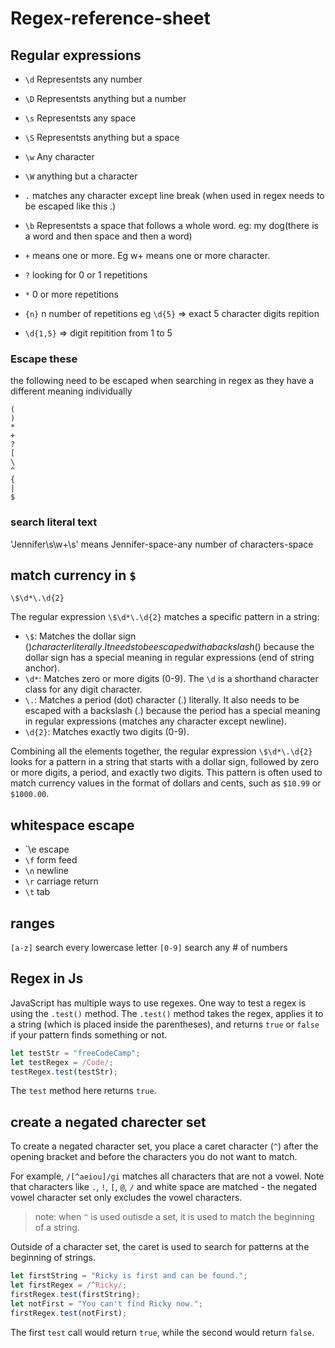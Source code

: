 # Regex-reference-sheet

  ## Regular expressions
- `\d` Representsts any number
- `\D` Representsts anything but a number
- `\s` Representsts any space
- `\S` Representsts anything but a space
- `\w` Any character
- `\W` anything but a character
- `.` matches any character except line break (when used in regex needs to be escaped like this \.)
- `\b` Representsts a space that follows a whole word. eg: my dog(there is a word and then space and then a word)

- `+` means one or more. Eg w+ means one or more character.
- `?` looking for 0 or 1 repetitions 
- `*` 0 or more repetitions
- `{n}` n number of repetitions 
eg `\d{5}` => exact 5 character digits repition
-  `\d{1,5}` => digit repitition from 1 to 5

### Escape these
the following need to be escaped when searching in regex as they have a different meaning individually

    (
    )
    *
    +
    ?
    [
    \
    ^
    {
    |
    $

### search literal text

'Jennifer\s\w+\s'
means Jennifer-space-any number of characters-space

## match currency in `$`
`\$\d*\.\d{2}`

The regular expression `\$\d*\.\d{2}` matches a specific pattern in a string:

-   `\$`: Matches the dollar sign ($) character literally. It needs to be escaped with a backslash ($) because the dollar sign has a special meaning in regular expressions (end of string anchor).
-   `\d*`: Matches zero or more digits (0-9). The `\d` is a shorthand character class for any digit character.
-   `\.`: Matches a period (dot) character (.) literally. It also needs to be escaped with a backslash (.) because the period has a special meaning in regular expressions (matches any character except newline).
-   `\d{2}`: Matches exactly two digits (0-9).

Combining all the elements together, the regular expression `\$\d*\.\d{2}` looks for a pattern in a string that starts with a dollar sign, followed by zero or more digits, a period, and exactly two digits. This pattern is often used to match currency values in the format of dollars and cents, such as `$10.99` or `$1000.00`.

## whitespace escape

- `\e escape
- `\f` form feed
- `\n` newline
- `\r` carriage return 
- `\t` tab


## ranges

`[a-z]` search every lowercase letter
`[0-9]` search any # of numbers


## Regex in Js

JavaScript has multiple ways to use regexes. One way to test a regex is using the  `.test()`  method. The  `.test()`  method takes the regex, applies it to a string (which is placed inside the parentheses), and returns  `true`  or  `false`  if your pattern finds something or not.

```js
let testStr = "freeCodeCamp";
let testRegex = /Code/;
testRegex.test(testStr);

```

The  `test`  method here returns  `true`.


## create a negated charecter set

To create a negated character set, you place a caret character (`^`) after the opening bracket and before the characters you do not want to match.

For example,  `/[^aeiou]/gi`  matches all characters that are not a vowel. Note that characters like  `.`,  `!`,  `[`,  `@`,  `/`  and white space are matched - the negated vowel character set only excludes the vowel characters.

> note: when `^` is used outisde a set, it is used to match the beginning of a string.

Outside of a character set, the caret is used to search for patterns at the beginning of strings.

```js
let firstString = "Ricky is first and can be found.";
let firstRegex = /^Ricky/;
firstRegex.test(firstString);
let notFirst = "You can't find Ricky now.";
firstRegex.test(notFirst);

```

The first  `test`  call would return  `true`, while the second would return  `false`.

